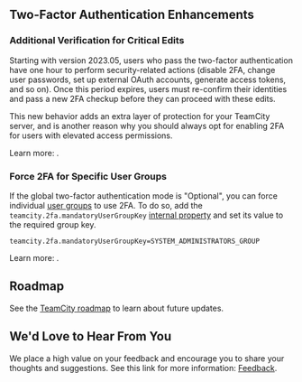 [//]: # (title: What's New in TeamCity 2023.05)
[//]: # (auxiliary-id: What's New in TeamCity 2023.05;What's New in TeamCity)

## Two-Factor Authentication Enhancements

### Additional Verification for Critical Edits

Starting with version 2023.05, users who pass the two-factor authentication have one hour to perform security-related actions (disable 2FA, change user passwords, set up external OAuth accounts, generate access tokens, and so on). Once this period expires, users must re-confirm their identities and pass a new 2FA checkup before they can proceed with these edits.

This new behavior adds an extra layer of protection for your TeamCity server, and is another reason why you should always opt for enabling 2FA for users with elevated access permissions.

Learn more: [](managing-two-factor-authentication.md#Critical+Settings+Protection).

### Force 2FA for Specific User Groups

If the global two-factor authentication mode is "Optional", you can force individual [user groups](creating-and-managing-user-groups.md) to use 2FA. To do so, add the `teamcity.2fa.mandatoryUserGroupKey` [internal property](server-startup-properties.md#TeamCity+Internal+Properties) and set its value to the required group key.

```Plain Text
teamcity.2fa.mandatoryUserGroupKey=SYSTEM_ADMINISTRATORS_GROUP
```

Learn more: [](managing-two-factor-authentication.md#Force+2FA+for+Individual+User+Groups).

## Roadmap

See the [TeamCity roadmap](https://www.jetbrains.com/teamcity/roadmap/#teamcity-roadmap) to learn about future updates.

## We'd Love to Hear From You


We place a high value on your feedback and encourage you to share your thoughts and suggestions. See this link for more information: [Feedback](feedback.md).